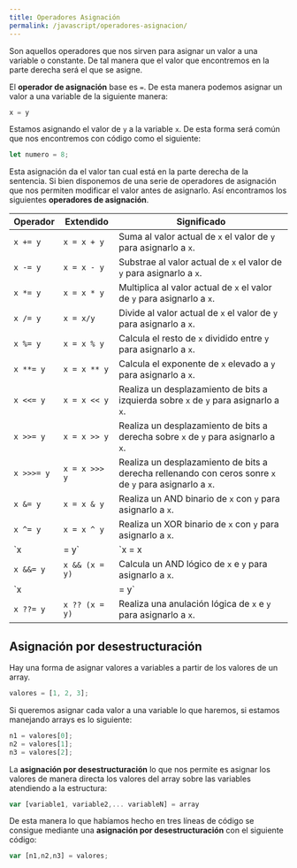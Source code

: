 ```yaml
---
title: Operadores Asignación
permalink: /javascript/operadores-asignacion/
---
```


Son aquellos operadores que nos sirven para asignar un valor a una variable o constante. De tal manera que el valor que encontremos en la parte derecha será el que se asigne.

El **operador de asignación** base es `=`. De esta manera podemos asignar un valor a una variable de la siguiente manera:

~~~javascript
x = y
~~~

Estamos asignando el valor de `y` a la variable `x`. De esta forma será común que nos encontremos con código como el siguiente:

~~~javascript
let numero = 8;
~~~

Esta asignación da el valor tan cual está en la parte derecha de la sentencia. Si bien disponemos de una serie de operadores de asignación que nos permiten modificar el valor antes de asignarlo. Así encontramos los siguientes **operadores de asignación**.

| Operador | Extendido | Significado 
|---|---|---
| `x += y` | `x = x + y` | Suma al valor actual de `x` el valor de `y` para asignarlo a `x`.
| `x -= y`| `x = x - y` | Substrae al valor actual de `x` el valor de `y` para asignarlo a `x`.
| `x *= y`| `x = x * y` | Multiplica al valor actual de `x` el valor de `y` para asignarlo a `x`.
| `x /= y` | `x = x/y` | Divide al valor actual de `x` el valor de `y` para asignarlo a `x`.
| `x %= y` | `x = x % y` | Calcula el resto de `x` dividido entre `y` para asignarlo a `x`.
| `x **= y` | `x = x ** y` | Calcula el exponente de `x` elevado a `y` para asignarlo a `x`.
| `x <<= y` | `x = x << y` | Realiza un desplazamiento de bits a izquierda sobre `x` de `y` para asignarlo a `x`.
| `x >>= y` | `x = x >> y` | Realiza un desplazamiento de bits a derecha sobre  `x` de `y` para asignarlo a `x`.
| `x >>>= y` | `x = x >>> y` | Realiza un desplazamiento de bits a derecha rellenando con ceros sonre `x` de `y` para asignarlo a `x`.
| `x &= y` | `x = x & y` | Realiza un AND binario de `x` con `y` para asignarlo a `x`.
| `x ^= y` | `x = x ^ y` | Realiza un XOR binario de  `x` con `y` para asignarlo a `x`.
| `x |= y` | `x = x | y` | Realiza un OR binario de  `x` con `y` para asignarlo a `x`.
| `x &&= y` | `x && (x = y)` | Calcula un AND lógico de `x` e `y` para asignarlo a `x`.
| `x ||= y` | `x || (x = y)` | Calcula un OR lógico de `x` e`y` para asignarlo a `x`.
| `x ??= y` | `x ?? (x = y)` | Realiza una anulación lógica de `x` e `y` para asignarlo a `x`.


## Asignación por desestructuración
Hay una forma de asignar valores a variables a partir de los valores de un array.

~~~javascript
valores = [1, 2, 3];
~~~

Si queremos asignar cada valor a una variable lo que haremos, si estamos manejando arrays es lo siguiente:

~~~javascript
n1 = valores[0];
n2 = valores[1];
n3 = valores[2];
~~~

La **asignación por desestructuración** lo que nos permite es asignar los valores de manera directa los valores del array sobre las variables atendiendo a la estructura:

~~~javascript
var [variable1, variable2,... variableN] = array
~~~

De esta manera lo que habíamos hecho en tres líneas de código se consigue mediante una **asignación por desestructuración** con el siguiente código:

~~~javascript
var [n1,n2,n3] = valores;
~~~

[Javascript]: {{site.url}}/javascript/